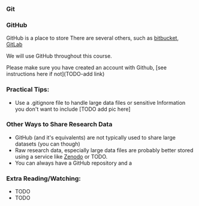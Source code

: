 ### Git 









### GitHub

GitHub is a place to store 
There are several others, such as [bitbucket](https://bitbucket.org/product/), [GitLab](https://about.gitlab.com/)

We will use GitHub throughout this course. 

Please make sure you have created an account with Github, [see instructions here if not](TODO-add link)





### Practical Tips: 

- Use a .gitignore file to handle large data files or sensitive Information you don't want to include
[TODO add pic here]



### Other Ways to Share Research Data
- GitHub (and it's equivalents) are not typically used to share large datasets (you can though) 
- Raw research data, especially large data files are probably better stored using a service like [Zenodo]() or TODO. 
- You can always have a GitHub repository and a 


### Extra Reading/Watching:
- TODO
- TODO

